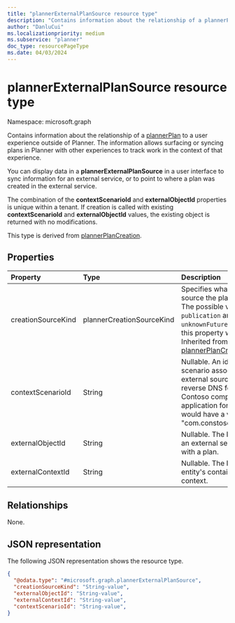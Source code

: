 ```yaml
---
title: "plannerExternalPlanSource resource type"
description: "Contains information about the relationship of a plannerPlan to a user experience outside of Planner."
author: "DanluCui"
ms.localizationpriority: medium
ms.subservice: "planner"
doc_type: resourcePageType
ms.date: 04/03/2024
---
```


# plannerExternalPlanSource resource type

Namespace: microsoft.graph

Contains information about the relationship of a [plannerPlan](plannerplan.md) to a user experience outside of Planner. The information allows surfacing or syncing plans in Planner with other experiences to track work in the context of that experience. 

You can display data in a **plannerExternalPlanSource** in a user interface to sync information for an external service, or to point to where a plan was created in the external service. 

The combination of the **contextScenarioId** and **externalObjectId** properties is unique within a tenant. If creation is called with existing **contextScenarioId** and **externalObjectId** values, the existing object is returned with no modifications.

This type is derived from [plannerPlanCreation](plannerPlanCreation.md).

## Properties
|Property|Type|Description|
|:---|:---|:---|
|creationSourceKind|plannerCreationSourceKind|Specifies what kind of creation source the plan is created with. The possible values are: `external`, `publication` and `unknownFutureValue`. The value of this property will be `external`. Inherited from [plannerPlanCreation](plannerPlanCreation.md).|
|contextScenarioId|String| Nullable. An identifier for the scenario associated with this external source. This should be in reverse DNS format. For example, Contoso company owned application for customer support would have a value like "com.constoso.customerSupport".|
|externalObjectId|String| Nullable. The ID of the entity that an external service associates with a plan.|
|externalContextId|String| Nullable. The ID of the external entity's containing entity or context.|

## Relationships
None.

## JSON representation
The following JSON representation shows the resource type.
<!-- {
  "blockType": "resource",
  "@odata.type": "microsoft.graph.plannerExternalPlanSource"
}
-->
``` json
{
  "@odata.type": "#microsoft.graph.plannerExternalPlanSource",
  "creationSourceKind": "String-value",
  "externalObjectId": "String-value",
  "externalContextId": "String-value",
  "contextScenarioId": "String-value",
}
```



